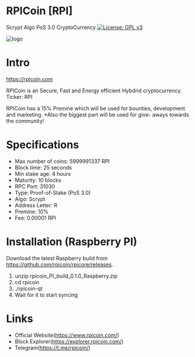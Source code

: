 # RPICoin [RPI]
Scrypt Algo PoS 3.0 CryptoCurrency
[![License: GPL v3](https://img.shields.io/badge/License-GPL%20v3-blue.svg)](http://www.gnu.org/licenses/gpl-3.0)

![logo](https://i.imgur.com/QW7p8Vu.jpg)

Intro
==========================
https://rpicoin.com

RPICoin is an Secure, Fast and Energy efficient Hybdrid cryptocurrency.
Ticker: RPI

RPICoin has a 15% Premine which will be used for bounties, development and marketing.
*Also the biggest part will be used for give- aways towards the community! 

Specifications
==========================
* Max number of coins: 5999991337 RPI
* Block time: 25 seconds 
* Min stake age: 4 hours
* Maturity: 10 blocks
* RPC Port: 31030
* Type: Proof-of-Stake (PoS 3.0)
* Algo: Scrypt
* Address Letter: R
* Premine: 10%
* Fee: 0.00001 RPI 

Installation (Raspberry PI)
==========================
Download the latest Raspberry build from https://github.com/rpicoin/rpicore/releases.

1. unzip rpicoin_PI_build_0.1.0_Raspberry.zip
2. cd rpicoin
3. ./rpicoin-qt
4. Wait for it to start syncing

Links
===========================
* Official Website(https://www.rpicoin.com/)<br>
* Block Explorer(https://explorer.rpicoin.com/)<br>
* Telegram(https://t.me/rpicoin/)</br>
